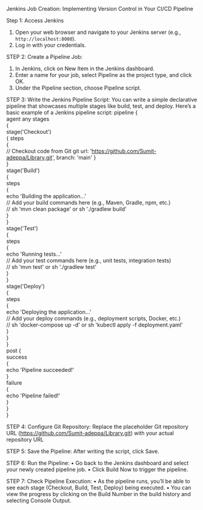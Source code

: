 Jenkins Job Creation: Implementing Version Control in Your CI/CD Pipeline

Step 1: Access Jenkins
1.	Open your web browser and navigate to your Jenkins server (e.g., `http://localhost:8080`).
2.	Log in with your credentials.


STEP 2: Create a Pipeline Job:
1.	In Jenkins, click on New Item in the Jenkins dashboard.
2.	Enter a name for your job, select Pipeline as the project type, and click OK.
3.	Under the Pipeline section, choose Pipeline script.

STEP 3: Write the Jenkins Pipeline Script:
You can write a simple declarative pipeline that showcases multiple stages like build, test, and deploy.
Here’s a basic example of a Jenkins pipeline script:
 pipeline { <br>
 agent any stages <br>
 {<br>
stage('Checkout') <br>
{ 
steps <br>
{<br>
// Checkout code from Git
git url: 'https://github.com/Sumit-adeppa/Library.git', branch: 'main'
}<br>
}<br>
stage('Build')<br> {<br> steps<br> {<br>
echo 'Building the application...'<br>
// Add your build commands here (e.g., Maven, Gradle, npm, etc.)<br>
// sh 'mvn clean package' or sh './gradlew build'<br>
}<br>
}<br>
stage('Test') <br>{ <br>steps<br> {<br>
echo 'Running tests...'<br>
// Add your test commands here (e.g., unit tests, integration tests)<br>
// sh 'mvn test' or sh './gradlew test'<br>
}<br>
}<br>
stage('Deploy') <br>{ <br>
steps <br>
{<br>
echo 'Deploying the application...'<br>
// Add your deploy commands (e.g., deployment scripts, Docker, etc.)<br>
// sh 'docker-compose up -d' or sh 'kubectl apply -f deployment.yaml'<br>
}<br>
}<br>
}<br>
post { <br>
success <br>
{<br>
echo 'Pipeline succeeded!'<br>
}<br>
failure<br> 
{<br>
echo 'Pipeline failed!'<br>
}<br>
}<br>
}<br>

STEP 4: Configure Git Repository:
Replace the placeholder Git repository URL (https://github.com/Sumit-adeppa/Library.git) with your actual repository URL
 
 
STEP 5: Save the Pipeline:
After writing the script, click Save.


STEP 6: Run the Pipeline:
•	Go back to the Jenkins dashboard and select your newly created pipeline job.
•	Click Build Now to trigger the pipeline.


STEP 7: Check Pipeline Execution:
•	As the pipeline runs, you’ll be able to see each stage (Checkout, Build, Test, Deploy) being executed.
•	You can view the progress by clicking on the Build Number in the build history and selecting Console Output.
